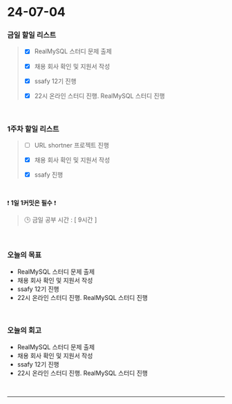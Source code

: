 # 24-07-04
### 금일 할일 리스트
> - [x]  RealMySQL 스터디 문제 출제
>
> - [x]  채용 회사 확인 및 지원서 작성
>
> - [x]  ssafy 12기 진행
>
> - [x]  22시 온라인 스터디 진행. RealMySQL 스터디 진행

<br/>

### 1주차 할일 리스트  
> - [ ]  URL shortner 프로젝트 진행
>
> - [x]  채용 회사 확인 및 지원서 작성
>
> - [x]  ssafy 진행

<br/>

❗ **1일 1커밋은 필수** ❗
> 🕒 금일 공부 시간 : [ 9시간 ]

<br/>

### 오늘의 목표
- RealMySQL 스터디 문제 출제
- 채용 회사 확인 및 지원서 작성
- ssafy 12기 진행
- 22시 온라인 스터디 진행. RealMySQL 스터디 진행


<br>

### 오늘의 회고
- RealMySQL 스터디 문제 출제
- 채용 회사 확인 및 지원서 작성
- ssafy 12기 진행
- 22시 온라인 스터디 진행. RealMySQL 스터디 진행

<br/>

------------  
